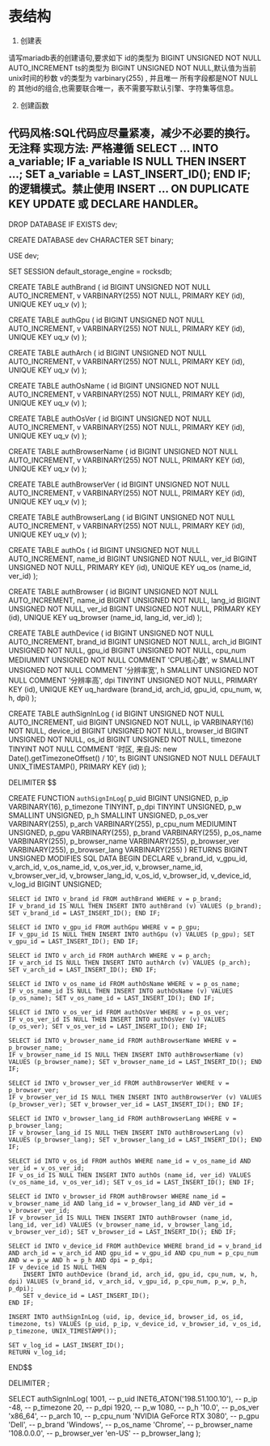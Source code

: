 # 表结构

1. 创建表

请写mariadb表的创建语句,要求如下
id的类型为 BIGINT UNSIGNED NOT NULL AUTO_INCREMENT
ts的类型为 BIGINT UNSIGNED NOT NULL,默认值为当前unix时间的秒数
v的类型为 varbinary(255) , 并且唯一
所有字段都是NOT NULL的
其他id的组合,也需要联合唯一，表不需要写默认引擎、字符集等信息。

2. 创建函数

代码风格:SQL代码应尽量紧凑，减少不必要的换行。无注释
实现方法: 严格遵循 SELECT ... INTO a_variable; IF a_variable IS NULL THEN INSERT ...; SET a_variable = LAST_INSERT_ID(); END IF; 的逻辑模式。禁止使用 INSERT ... ON DUPLICATE KEY UPDATE 或 DECLARE HANDLER。
---

DROP DATABASE IF EXISTS dev;

CREATE DATABASE dev CHARACTER SET binary;

USE dev;

SET SESSION default_storage_engine = rocksdb;

CREATE TABLE authBrand (
    id BIGINT UNSIGNED NOT NULL AUTO_INCREMENT,
    v VARBINARY(255) NOT NULL,
    PRIMARY KEY (id),
    UNIQUE KEY uq_v (v)
);

CREATE TABLE authGpu (
    id BIGINT UNSIGNED NOT NULL AUTO_INCREMENT,
    v VARBINARY(255) NOT NULL,
    PRIMARY KEY (id),
    UNIQUE KEY uq_v (v)
);

CREATE TABLE authArch (
    id BIGINT UNSIGNED NOT NULL AUTO_INCREMENT,
    v VARBINARY(255) NOT NULL,
    PRIMARY KEY (id),
    UNIQUE KEY uq_v (v)
);

CREATE TABLE authOsName (
    id BIGINT UNSIGNED NOT NULL AUTO_INCREMENT,
    v VARBINARY(255) NOT NULL,
    PRIMARY KEY (id),
    UNIQUE KEY uq_v (v)
);

CREATE TABLE authOsVer (
    id BIGINT UNSIGNED NOT NULL AUTO_INCREMENT,
    v VARBINARY(255) NOT NULL,
    PRIMARY KEY (id),
    UNIQUE KEY uq_v (v)
);

CREATE TABLE authBrowserName (
    id BIGINT UNSIGNED NOT NULL AUTO_INCREMENT,
    v VARBINARY(255) NOT NULL,
    PRIMARY KEY (id),
    UNIQUE KEY uq_v (v)
);

CREATE TABLE authBrowserVer (
    id BIGINT UNSIGNED NOT NULL AUTO_INCREMENT,
    v VARBINARY(255) NOT NULL,
    PRIMARY KEY (id),
    UNIQUE KEY uq_v (v)
);

CREATE TABLE authBrowserLang (
    id BIGINT UNSIGNED NOT NULL AUTO_INCREMENT,
    v VARBINARY(255) NOT NULL,
    PRIMARY KEY (id),
    UNIQUE KEY uq_v (v)
);

CREATE TABLE authOs (
    id BIGINT UNSIGNED NOT NULL AUTO_INCREMENT,
    name_id BIGINT UNSIGNED NOT NULL,
    ver_id BIGINT UNSIGNED NOT NULL,
    PRIMARY KEY (id),
    UNIQUE KEY uq_os (name_id, ver_id)
);

CREATE TABLE authBrowser (
    id BIGINT UNSIGNED NOT NULL AUTO_INCREMENT,
    name_id BIGINT UNSIGNED NOT NULL,
    lang_id BIGINT UNSIGNED NOT NULL,
    ver_id BIGINT UNSIGNED NOT NULL,
    PRIMARY KEY (id),
    UNIQUE KEY uq_browser (name_id, lang_id, ver_id)
);

CREATE TABLE authDevice (
    id BIGINT UNSIGNED NOT NULL AUTO_INCREMENT,
    brand_id BIGINT UNSIGNED NOT NULL,
    arch_id BIGINT UNSIGNED NOT NULL,
    gpu_id BIGINT UNSIGNED NOT NULL,
    cpu_num MEDIUMINT UNSIGNED NOT NULL COMMENT 'CPU核心数',
    w SMALLINT UNSIGNED NOT NULL COMMENT '分辨率宽',
    h SMALLINT UNSIGNED NOT NULL COMMENT '分辨率高',
    dpi TINYINT UNSIGNED NOT NULL,
    PRIMARY KEY (id),
    UNIQUE KEY uq_hardware (brand_id, arch_id, gpu_id, cpu_num, w, h, dpi)
);

CREATE TABLE authSignInLog (
  id BIGINT UNSIGNED NOT NULL AUTO_INCREMENT,
  uid BIGINT UNSIGNED NOT NULL,
  ip VARBINARY(16) NOT NULL,
  device_id BIGINT UNSIGNED NOT NULL,
  browser_id BIGINT UNSIGNED NOT NULL,
  os_id BIGINT UNSIGNED NOT NULL,
  timezone TINYINT NOT NULL COMMENT '时区, 来自JS: new Date().getTimezoneOffset() / 10',
  ts BIGINT UNSIGNED NOT NULL DEFAULT UNIX_TIMESTAMP(),
  PRIMARY KEY (id)
);

DELIMITER $$

CREATE FUNCTION `authSignInLog`(
    p_uid BIGINT UNSIGNED,
    p_ip VARBINARY(16),
    p_timezone TINYINT,
    p_dpi TINYINT UNSIGNED,
    p_w SMALLINT UNSIGNED,
    p_h SMALLINT UNSIGNED,
    p_os_ver VARBINARY(255),
    p_arch VARBINARY(255),
    p_cpu_num MEDIUMINT UNSIGNED,
    p_gpu VARBINARY(255),
    p_brand VARBINARY(255),
    p_os_name VARBINARY(255),
    p_browser_name VARBINARY(255),
    p_browser_ver VARBINARY(255),
    p_browser_lang VARBINARY(255)
)
RETURNS BIGINT UNSIGNED
MODIFIES SQL DATA
BEGIN
    DECLARE v_brand_id, v_gpu_id, v_arch_id, v_os_name_id, v_os_ver_id, v_browser_name_id, v_browser_ver_id, v_browser_lang_id, v_os_id, v_browser_id, v_device_id, v_log_id BIGINT UNSIGNED;

    SELECT id INTO v_brand_id FROM authBrand WHERE v = p_brand;
    IF v_brand_id IS NULL THEN INSERT INTO authBrand (v) VALUES (p_brand); SET v_brand_id = LAST_INSERT_ID(); END IF;

    SELECT id INTO v_gpu_id FROM authGpu WHERE v = p_gpu;
    IF v_gpu_id IS NULL THEN INSERT INTO authGpu (v) VALUES (p_gpu); SET v_gpu_id = LAST_INSERT_ID(); END IF;

    SELECT id INTO v_arch_id FROM authArch WHERE v = p_arch;
    IF v_arch_id IS NULL THEN INSERT INTO authArch (v) VALUES (p_arch); SET v_arch_id = LAST_INSERT_ID(); END IF;

    SELECT id INTO v_os_name_id FROM authOsName WHERE v = p_os_name;
    IF v_os_name_id IS NULL THEN INSERT INTO authOsName (v) VALUES (p_os_name); SET v_os_name_id = LAST_INSERT_ID(); END IF;

    SELECT id INTO v_os_ver_id FROM authOsVer WHERE v = p_os_ver;
    IF v_os_ver_id IS NULL THEN INSERT INTO authOsVer (v) VALUES (p_os_ver); SET v_os_ver_id = LAST_INSERT_ID(); END IF;

    SELECT id INTO v_browser_name_id FROM authBrowserName WHERE v = p_browser_name;
    IF v_browser_name_id IS NULL THEN INSERT INTO authBrowserName (v) VALUES (p_browser_name); SET v_browser_name_id = LAST_INSERT_ID(); END IF;

    SELECT id INTO v_browser_ver_id FROM authBrowserVer WHERE v = p_browser_ver;
    IF v_browser_ver_id IS NULL THEN INSERT INTO authBrowserVer (v) VALUES (p_browser_ver); SET v_browser_ver_id = LAST_INSERT_ID(); END IF;

    SELECT id INTO v_browser_lang_id FROM authBrowserLang WHERE v = p_browser_lang;
    IF v_browser_lang_id IS NULL THEN INSERT INTO authBrowserLang (v) VALUES (p_browser_lang); SET v_browser_lang_id = LAST_INSERT_ID(); END IF;

    SELECT id INTO v_os_id FROM authOs WHERE name_id = v_os_name_id AND ver_id = v_os_ver_id;
    IF v_os_id IS NULL THEN INSERT INTO authOs (name_id, ver_id) VALUES (v_os_name_id, v_os_ver_id); SET v_os_id = LAST_INSERT_ID(); END IF;

    SELECT id INTO v_browser_id FROM authBrowser WHERE name_id = v_browser_name_id AND lang_id = v_browser_lang_id AND ver_id = v_browser_ver_id;
    IF v_browser_id IS NULL THEN INSERT INTO authBrowser (name_id, lang_id, ver_id) VALUES (v_browser_name_id, v_browser_lang_id, v_browser_ver_id); SET v_browser_id = LAST_INSERT_ID(); END IF;

    SELECT id INTO v_device_id FROM authDevice WHERE brand_id = v_brand_id AND arch_id = v_arch_id AND gpu_id = v_gpu_id AND cpu_num = p_cpu_num AND w = p_w AND h = p_h AND dpi = p_dpi;
    IF v_device_id IS NULL THEN
        INSERT INTO authDevice (brand_id, arch_id, gpu_id, cpu_num, w, h, dpi) VALUES (v_brand_id, v_arch_id, v_gpu_id, p_cpu_num, p_w, p_h, p_dpi);
        SET v_device_id = LAST_INSERT_ID();
    END IF;

    INSERT INTO authSignInLog (uid, ip, device_id, browser_id, os_id, timezone, ts) VALUES (p_uid, p_ip, v_device_id, v_browser_id, v_os_id, p_timezone, UNIX_TIMESTAMP());

    SET v_log_id = LAST_INSERT_ID();
    RETURN v_log_id;
END$$

DELIMITER ;

SELECT authSignInLog(
    1001,                           -- p_uid
    INET6_ATON('198.51.100.10'),    -- p_ip
    -48,                            -- p_timezone
    20,                             -- p_dpi
    1920,                           -- p_w
    1080,                           -- p_h
    '10.0',                         -- p_os_ver
    'x86_64',                       -- p_arch
    10,                             -- p_cpu_num
    'NVIDIA GeForce RTX 3080',      -- p_gpu
    'Dell',                         -- p_brand
    'Windows',                      -- p_os_name
    'Chrome',                       -- p_browser_name
    '108.0.0.0',                    -- p_browser_ver
    'en-US'                         -- p_browser_lang
);
